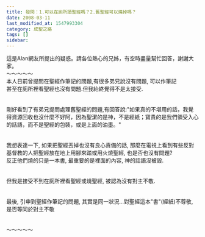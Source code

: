 ```yaml
---
title: 發問：1.可以在廁所讀聖經嗎？2.舊聖經可以燒掉嗎？
date: 2008-03-11
last_modified_at: 1547993304
category: 成聖之路
tags: []
sidebar: 
---
```


<p>這是Alan網友所提出的疑惑。請各位熱心的兄姊，有空時盡量幫忙回答，謝謝大家。<br/><!--more-->～～～～～<br/>本人日前曾提問在聖經作筆記的問題,有很多弟兄說沒有問題, 可以作筆記 <br/>甚至在廁所裡看聖經也沒有問題.但我紿終覺得不是太接受. <br/><br/><br/>剛好看到了有弟兄提問處理舊聖經的問題,有回答說:"如果真的不堪用的話，我覺得資源回收也沒什麼不好阿，因為聖潔的是神，不是經紙；寶貴的是我們領受入心的話語，而不是聖經的包裝，或是上面的油墨。" <br/><br/><br/>我想表達一下, 如果把聖經丟掉也沒有良心責備的話, 那麼在電視上看到有些反對基督教的人把聖經放在地上用腳來踏或用火燒聖經, 也是否也沒有問題? <br/>反正他們燒的只是一本書, 最重要的是裡面的內容, 神的話語沒被毀. <br/><br/><br/>但我是接受不到在廁所裡看聖經或燒聖經, 被認為沒有對主不敬. <br/><br/><br/>最後, 引申到聖經作筆記的問題, 其實是同一狀況...對聖經這本"書"(經紙)不尊敬, 是否等同於對主不敬 <br/><br/><br/>～～～～～<br/><br/>
</p>